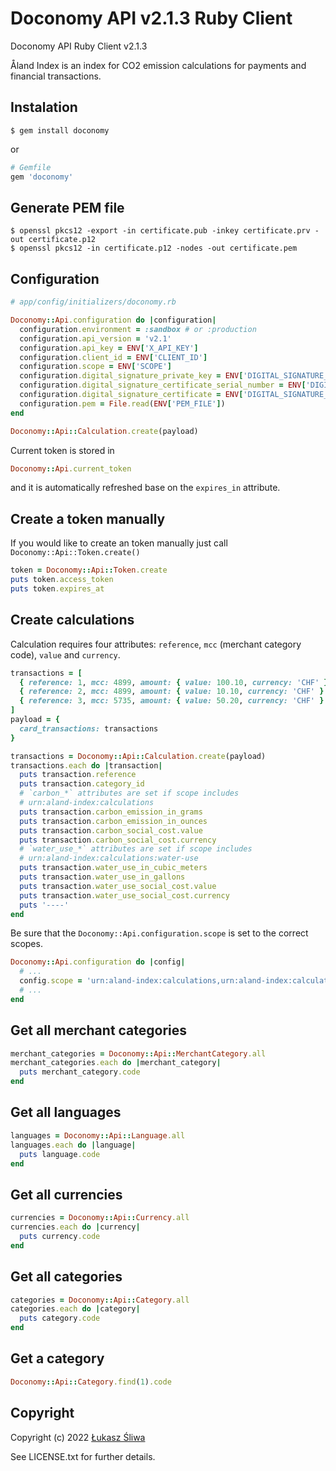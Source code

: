 # Doconomy API v2.1.3 Ruby Client

Doconomy API Ruby Client v2.1.3

Åland Index is an index for CO2 emission calculations for payments and financial transactions.

## Instalation

```shell
$ gem install doconomy
```

or

```ruby
# Gemfile
gem 'doconomy'
```

## Generate PEM file

```shell
$ openssl pkcs12 -export -in certificate.pub -inkey certificate.prv -out certificate.p12
$ openssl pkcs12 -in certificate.p12 -nodes -out certificate.pem
```

## Configuration

```ruby
# app/config/initializers/doconomy.rb

Doconomy::Api.configuration do |configuration|
  configuration.environment = :sandbox # or :production
  configuration.api_version = 'v2.1'
  configuration.api_key = ENV['X_API_KEY']
  configuration.client_id = ENV['CLIENT_ID']
  configuration.scope = ENV['SCOPE']
  configuration.digital_signature_private_key = ENV['DIGITAL_SIGNATURE_PRIVATE_KEY']
  configuration.digital_signature_certificate_serial_number = ENV['DIGITAL_SIGNATURE_CERTIFICATE_SERIAL_NUMBER']
  configuration.digital_signature_certificate = ENV['DIGITAL_SIGNATURE_CERTIFICATE']
  configuration.pem = File.read(ENV['PEM_FILE'])
end

Doconomy::Api::Calculation.create(payload)

```

Current token is stored in

```ruby
Doconomy::Api.current_token
```

and it is automatically refreshed base on the `expires_in` attribute.

## Create a token manually

If you would like to create an token manually just call `Doconomy::Api::Token.create()`

```ruby
token = Doconomy::Api::Token.create
puts token.access_token
puts token.expires_at
```

## Create calculations

Calculation requires four attributes: `reference`, `mcc` (merchant category code), `value` and `currency`.

```ruby
transactions = [
  { reference: 1, mcc: 4899, amount: { value: 100.10, currency: 'CHF' } },
  { reference: 2, mcc: 4899, amount: { value: 10.10, currency: 'CHF' } },
  { reference: 3, mcc: 5735, amount: { value: 50.20, currency: 'CHF' } }
]
payload = {
  card_transactions: transactions
}

transactions = Doconomy::Api::Calculation.create(payload)
transactions.each do |transaction|
  puts transaction.reference
  puts transaction.category_id
  # `carbon_*` attributes are set if scope includes 
  # urn:aland-index:calculations
  puts transaction.carbon_emission_in_grams
  puts transaction.carbon_emission_in_ounces
  puts transaction.carbon_social_cost.value
  puts transaction.carbon_social_cost.currency
  # `water_use_*` attributes are set if scope includes 
  # urn:aland-index:calculations:water-use
  puts transaction.water_use_in_cubic_meters
  puts transaction.water_use_in_gallons
  puts transaction.water_use_social_cost.value
  puts transaction.water_use_social_cost.currency
  puts '----'
end
```

Be sure that the `Doconomy::Api.configuration.scope` is set to the correct scopes.

```ruby
Doconomy::Api.configuration do |config|
  # ...
  config.scope = 'urn:aland-index:calculations,urn:aland-index:calculations:water-use'
  # ...
end
```

## Get all merchant categories

```ruby
merchant_categories = Doconomy::Api::MerchantCategory.all
merchant_categories.each do |merchant_category|
  puts merchant_category.code
end
```

## Get all languages

```ruby
languages = Doconomy::Api::Language.all
languages.each do |language|
  puts language.code
end
```

## Get all currencies

```ruby
currencies = Doconomy::Api::Currency.all
currencies.each do |currency|
  puts currency.code
end
```

## Get all categories

```ruby
categories = Doconomy::Api::Category.all
categories.each do |category|
  puts category.code
end
```

## Get a category

```ruby
Doconomy::Api::Category.find(1).code
```

## Copyright

Copyright (c) 2022 [Łukasz Śliwa](http://lukaszsliwa.com) 

See LICENSE.txt for further details.

